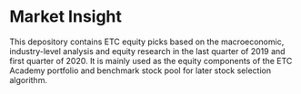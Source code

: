 # Market Insight
This depository contains ETC equity picks based on the macroeconomic, industry-level analysis and equity research in the last quarter of 2019 and first quarter of 2020. It is mainly used as the equity components of the ETC Academy portfolio and benchmark stock pool for later stock selection algorithm.

